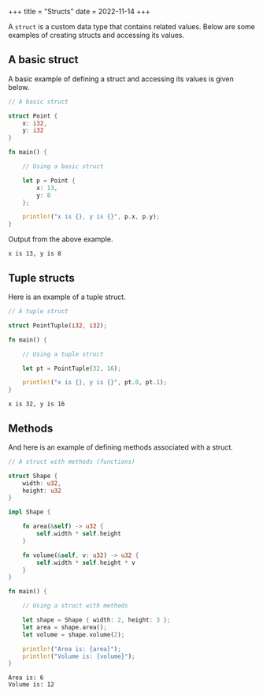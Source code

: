 +++
title = "Structs"
date = 2022-11-14
+++

A `struct` is a custom data type that contains related values. Below are some examples of creating structs and accessing its values.

## A basic struct

A basic example of defining a struct and accessing its values is given below.

```rust
// A basic struct

struct Point {
    x: i32,
    y: i32
}

fn main() {

    // Using a basic struct

    let p = Point {
        x: 13,
        y: 8
    };

    println!("x is {}, y is {}", p.x, p.y);
}
```

Output from the above example.

```
x is 13, y is 8
```

## Tuple structs

Here is an example of a tuple struct.

```rust
// A tuple struct

struct PointTuple(i32, i32);

fn main() {

    // Using a tuple struct

    let pt = PointTuple(32, 16);

    println!("x is {}, y is {}", pt.0, pt.1);
}
```

```
x is 32, y is 16
```

## Methods

And here is an example of defining methods associated with a struct.

```rust
// A struct with methods (functions)

struct Shape {
    width: u32,
    height: u32
}

impl Shape {

    fn area(&self) -> u32 {
        self.width * self.height
    }

    fn volume(&self, v: u32) -> u32 {
        self.width * self.height * v
    }
}

fn main() {

    // Using a struct with methods

    let shape = Shape { width: 2, height: 3 };
    let area = shape.area();
    let volume = shape.volume(2);

    println!("Area is: {area}");
    println!("Volume is: {volume}");
}
```

```
Area is: 6
Volume is: 12
```
